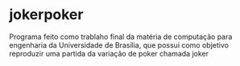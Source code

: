 # jokerpoker

Programa feito como trablaho final da matéria de computação para engenharia da Universidade de Brasília, que possui como objetivo reproduzir uma partida da variação de poker chamada joker
